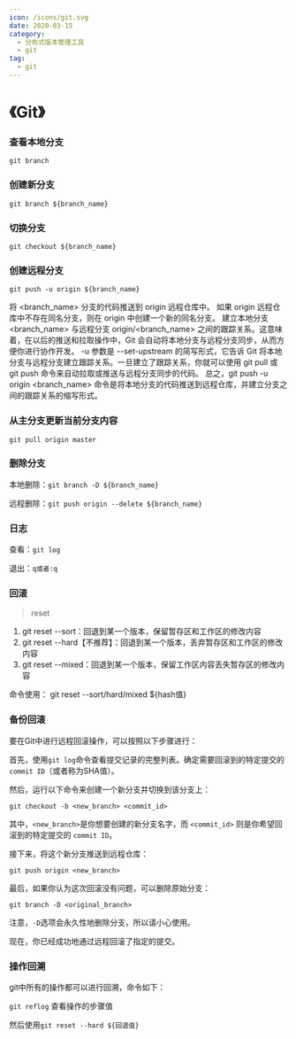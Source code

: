 ```yaml
---
icon: /icons/git.svg
date: 2020-03-15
category:
  - 分布式版本管理工具
  - git
tag:
  - git
---
```


# 《Git》

### 查看本地分支
`git branch`

### 创建新分支
`git branch ${branch_name}`

### 切换分支
`git checkout ${branch_name}`

### 创建远程分支
`git push -u origin ${branch_name}`
    
将 <branch_name> 分支的代码推送到 origin 远程仓库中。
如果 origin 远程仓库中不存在同名分支，则在 origin 中创建一个新的同名分支。
建立本地分支 <branch_name> 与远程分支 origin/<branch_name> 之间的跟踪关系。这意味着，在以后的推送和拉取操作中，Git 会自动将本地分支与远程分支同步，从而方便你进行协作开发。
-u 参数是 --set-upstream 的简写形式，它告诉 Git 将本地分支与远程分支建立跟踪关系。一旦建立了跟踪关系，你就可以使用 git pull 或 git push 命令来自动拉取或推送与远程分支同步的代码。
总之，git push -u origin <branch_name> 命令是将本地分支的代码推送到远程仓库，并建立分支之间的跟踪关系的缩写形式。

### 从主分支更新当前分支内容
`git pull origin master`

### 删除分支
本地删除：`git branch -D ${branch_name}`

远程删除：`git push origin --delete ${branch_name}`

### 日志
查看：`git log`

退出：`q或者:q`

### 回滚

> reset

1. git reset --sort：回退到某一个版本，保留暂存区和工作区的修改内容
2. git reset --hard【不推荐】：回退到某一个版本，丢弃暂存区和工作区的修改内容
3. git reset --mixed：回退到某一个版本，保留工作区内容丢失暂存区的修改内容

命令使用： git reset --sort/hard/mixed ${hash值}

### 备份回滚

要在Git中进行远程回滚操作，可以按照以下步骤进行：

首先，使用`git log`命令查看提交记录的完整列表。确定需要回滚到的特定提交的`commit ID`（或者称为SHA值）。

然后，运行以下命令来创建一个新分支并切换到该分支上：

`git checkout -b <new_branch> <commit_id>`

其中，`<new_branch>`是你想要创建的新分支名字，而 `<commit_id>` 则是你希望回滚到的特定提交的 `commit ID`。

接下来，将这个新分支推送到远程仓库：

`git push origin <new_branch>`

最后，如果你认为这次回滚没有问题，可以删除原始分支：

`git branch -D <original_branch>`

注意，`-D`选项会永久性地删除分支，所以请小心使用。

现在，你已经成功地通过远程回滚了指定的提交。

### 操作回溯

git中所有的操作都可以进行回溯，命令如下：

`git reflog` 查看操作的步骤值

然后使用`git reset --hard ${回退值}`